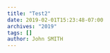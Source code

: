 ```yaml
---
title: "Test2"
date: 2019-02-01T15:23:48-07:00
archives: "2019"
tags: []
author: John SMITH
---
```

